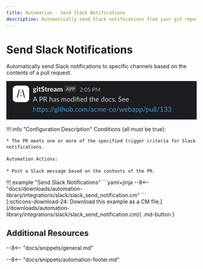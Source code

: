 ```yaml
---
title: Automation - Send Slack Notifications
description: Automatically send Slack notifications from your git repos with gitStream.
---
```

# Send Slack Notifications

<!-- --8<-- [start:example]-->
Automatically send Slack notifications to specific channels based on the contents of a pull request.

![Send Slack Notifications](/automations/integrations/slack/slack-send-notification/slack-send-notification.png)

!!! info "Configuration Description"
    Conditions (all must be true):

    * The PR meets one or more of the specified trigger criteria for Slack notifications.

    Automation Actions:

    * Post a Slack message based on the contents of the PR.

<div class="automationExample" markdown="1">
!!! example "Send Slack Notifications"
    ```yaml+jinja
    --8<-- "docs/downloads/automation-library/integrations/slack/slack_send_notification.cm"
    ```
    <div class="result" markdown>
      <span>
      [:octicons-download-24: Download this example as a CM file.](/downloads/automation-library/integrations/slack/slack_send_notification.cm){ .md-button }
      </span>
    </div>
</div>
<!-- --8<-- [end:example]-->

## Additional Resources

--8<-- "docs/snippets/general.md"

--8<-- "docs/snippets/automation-footer.md"